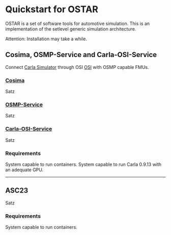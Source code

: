 # Quickstart for OSTAR

OSTAR is a set of software tools for automotive simulation.
This is an implementation of the setlevel generic simulation architecture.

Attention: Installation may take a while.

## Cosima, OSMP-Service and Carla-OSI-Service

Connect [Carla Simulator](https://github.com/carla-simulator/carla) through OSI [OSI](https://github.com/OpenSimulationInterface/open-simulation-interface) with OSMP capable FMUs.

### [Cosima](https://github.com/DLR-TS/CoSiMa)

Satz

### [OSMP-Service](https://github.com/DLR-TS/OSMP-Service)

Satz

### [Carla-OSI-Service](https://github.com/DLR-TS/Carla-OSI-Service)

Satz

### Requirements

System capable to run containers.
System capable to run Carla 0.9.13 with an adequate GPU.

---

## ASC23

Satz

### Requirements

System capable to run containers.
